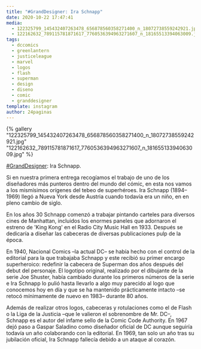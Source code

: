 ```yaml
---
title: "#GrandDesigner: Ira Schnapp"
date: 2020-10-22 17:47:41
media: 
  - 122325799_145432407263478_656878560358271400_n_18072738559242921.jpg
  - 122162632_789115781871617_7760536394963271607_n_18165513394063009.jpg
tags: 
  - dccomics
  - greenlantern
  - justiceleague
  - marvel
  - logos
  - flash
  - superman
  - design
  - diseno
  - comic
  - granddesigner
template: instagram
author: 24paginas
---
```


{% gallery "122325799_145432407263478_656878560358271400_n_18072738559242921.jpg" "122162632_789115781871617_7760536394963271607_n_18165513394063009.jpg" %}

[#GrandDesigner](/etiquetas/granddesigner): Ira Schnapp.

Si en nuestra primera entrega recogíamos el trabajo de uno de los diseñadores más punteros dentro del mundo del cómic, en esta nos vamos a los mismísimos orígenes del tebeo de superhéroes. Ira Schnapp (1894–1969) llegó a Nueva York desde Austria cuando todavía era un niño, en en pleno cambio de siglo.

En los años 30 Schnapp comenzó a trabajar pintando carteles para diversos cines de Manhattan, incluidos los enormes paneles que adornaron el estreno de 'King Kong' en el Radio City Music Hall en 1933. Después se dedicaría a diseñar las cabeceras de diversas publicaciones pulp de la época.

En 1940, Nacional Comics –la actual DC– se había hecho con el control de la editorial para la que trabajaba Schnapp y este recibió su primer encargo superheroico: redefinir la cabecera de Superman dos años después del debut del personaje. El logotipo original, realizado por el dibujante de la serie Joe Shuster, había cambiado durante los primeros números de la serie e Ira Schnapp lo pulió hasta llevarlo a algo muy parecido al logo que conocemos hoy en día y que se ha mantenido prácticamente intacto –se retocó mínimamente de nuevo en 1983– durante 80 años.

Además de realizar otros logos, cabeceras y rotulaciones como el de Flash o la Liga de la Justicia –que le valieron el sobrenombre de Mr. DC–, Schnapp es el autor del infame sello de la Comic Code Authority. En 1967 dejó paso a Gaspar Saladino como diseñador oficial de DC aunque seguiría todavía un año colaborando con la editorial. En 1969, tan solo un año tras su jubilación oficial, Ira Schnapp fallecía debido a un ataque al corazón.

